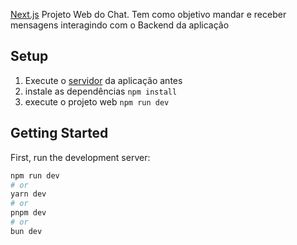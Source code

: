 [Next.js](https://nextjs.org/) Projeto Web do Chat. Tem como objetivo mandar e receber mensagens interagindo com o Backend da aplicação


## Setup
1. Execute o [servidor](https://github.com/vladimiremi/my-care-force-challenge/tree/main/back-end) da aplicação antes
2. instale as dependências `npm install`
3. execute o projeto web `npm run dev`

## Getting Started

First, run the development server:

```bash
npm run dev
# or
yarn dev
# or
pnpm dev
# or
bun dev
```
